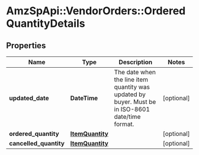 # AmzSpApi::VendorOrders::OrderedQuantityDetails

## Properties
Name | Type | Description | Notes
------------ | ------------- | ------------- | -------------
**updated_date** | **DateTime** | The date when the line item quantity was updated by buyer. Must be in ISO-8601 date/time format. | [optional] 
**ordered_quantity** | [**ItemQuantity**](ItemQuantity.md) |  | [optional] 
**cancelled_quantity** | [**ItemQuantity**](ItemQuantity.md) |  | [optional] 

